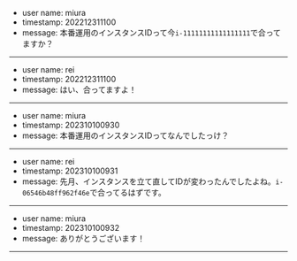 * user name: miura
* timestamp: 202212311100
* message: 本番運用のインスタンスIDって今`i-11111111111111111`で合ってますか？

---

* user name: rei
* timestamp: 202212311100
* message: はい、合ってますよ！

---

* user name: miura
* timestamp: 202310100930
* message: 本番運用のインスタンスIDってなんでしたっけ？

---

* user name: rei
* timestamp: 202310100931
* message: 先月、インスタンスを立て直してIDが変わったんでしたよね。`i-06546b48ff962f46e`で合ってるはずです。

---

* user name: miura
* timestamp: 202310100932
* message: ありがとうございます！

---